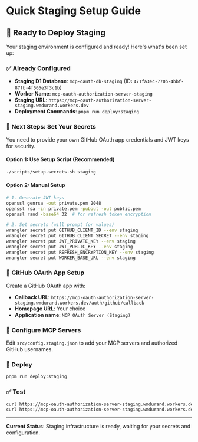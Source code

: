 # Quick Staging Setup Guide

## 🚀 Ready to Deploy Staging

Your staging environment is configured and ready! Here's what's been set up:

### ✅ Already Configured
- **Staging D1 Database**: `mcp-oauth-db-staging` (ID: `471fa3ec-770b-4bbf-87fb-4f565e3f3c1b`)
- **Worker Name**: `mcp-oauth-authorization-server-staging`
- **Staging URL**: `https://mcp-oauth-authorization-server-staging.wmdurand.workers.dev`
- **Deployment Commands**: `pnpm run deploy:staging`

### 🔑 Next Steps: Set Your Secrets

You need to provide your own GitHub OAuth app credentials and JWT keys for security.

#### Option 1: Use Setup Script (Recommended)
```bash
./scripts/setup-secrets.sh staging
```

#### Option 2: Manual Setup
```bash
# 1. Generate JWT keys
openssl genrsa -out private.pem 2048
openssl rsa -in private.pem -pubout -out public.pem
openssl rand -base64 32  # for refresh token encryption

# 2. Set secrets (will prompt for values)
wrangler secret put GITHUB_CLIENT_ID --env staging
wrangler secret put GITHUB_CLIENT_SECRET --env staging
wrangler secret put JWT_PRIVATE_KEY --env staging
wrangler secret put JWT_PUBLIC_KEY --env staging
wrangler secret put REFRESH_ENCRYPTION_KEY --env staging
wrangler secret put WORKER_BASE_URL --env staging
```

### 📱 GitHub OAuth App Setup

Create a GitHub OAuth app with:
- **Callback URL**: `https://mcp-oauth-authorization-server-staging.wmdurand.workers.dev/auth/github/callback`
- **Homepage URL**: Your choice
- **Application name**: `MCP OAuth Server (Staging)`

### 🔧 Configure MCP Servers

Edit `src/config.staging.json` to add your MCP servers and authorized GitHub usernames.

### 🚀 Deploy

```bash
pnpm run deploy:staging
```

### ✅ Test

```bash
curl https://mcp-oauth-authorization-server-staging.wmdurand.workers.dev/health
curl https://mcp-oauth-authorization-server-staging.wmdurand.workers.dev/.well-known/oauth-authorization-server
```

---

**Current Status**: Staging infrastructure is ready, waiting for your secrets and configuration.